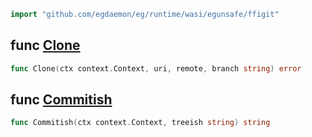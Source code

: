 <!-- Code generated by gomarkdoc. DO NOT EDIT -->

```go
import "github.com/egdaemon/eg/runtime/wasi/egunsafe/ffigit"
```



<a name="Clone"></a>
## func [Clone](<https://github.com/egdaemon/eg/blob/main/runtime/wasi/egunsafe/ffigit/ffigit.go#L32>)

```go
func Clone(ctx context.Context, uri, remote, branch string) error
```



<a name="Commitish"></a>
## func [Commitish](<https://github.com/egdaemon/eg/blob/main/runtime/wasi/egunsafe/ffigit/ffigit.go#L12>)

```go
func Commitish(ctx context.Context, treeish string) string
```



